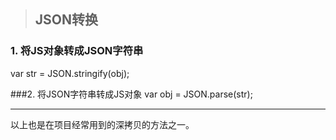 > ## JSON转换

### 1. 将JS对象转成JSON字符串
var str = JSON.stringify(obj);

###2. 将JSON字符串转成JS对象
var obj = JSON.parse(str); 

---
以上也是在项目经常用到的深拷贝的方法之一。